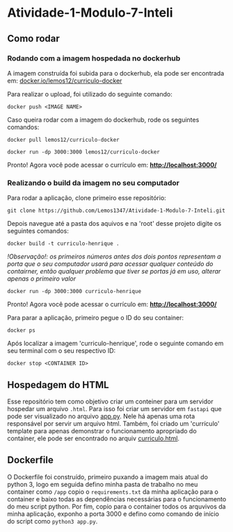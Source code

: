 # Atividade-1-Modulo-7-Inteli

## Como rodar

### Rodando com a imagem hospedada no dockerhub

A imagem construída foi subida para o dockerhub, ela pode ser encontrada em: [docker.io/lemos12/curriculo-docker](https://hub.docker.com/r/lemos12/curriculo-docker)

Para realizar o upload, foi utilizado do seguinte comando:

```shell
docker push <IMAGE NAME>
```

Caso queira rodar com a imagem do dockerhub, rode os seguintes comandos:

```shell
docker pull lemos12/curriculo-docker
```

```shell
docker run -dp 3000:3000 lemos12/curriculo-docker
```

Pronto! Agora você pode acessar o currículo em:
[**http://localhost:3000/**](http://localhost:3000/)

### Realizando o build da imagem no seu computador

Para rodar a aplicação, clone primeiro esse repositório:

```shell
git clone https://github.com/Lemos1347/Atividade-1-Modulo-7-Inteli.git
```

Depois navegue até a pasta dos aquivos e na 'root' desse projeto digite os seguintes comandos:

```shell
docker build -t curriculo-henrique .
```

_!Observação!: os primeiros números antes dos dois pontos representam a porta que o seu computador usará para acessar qualquer conteúdo do contairner, então qualquer problema que tiver se portas já em uso, alterar apenas o primeiro valor_

```shell
docker run -dp 3000:3000 curriculo-henrique
```

Pronto! Agora você pode acessar o currículo em:
[**http://localhost:3000/**](http://localhost:3000/)

Para parar a aplicação, primeiro pegue o ID do seu container:

```shell
docker ps
```

Após localizar a imagem 'curriculo-henrique', rode o seguinte comando em seu terminal com o seu respectivo ID:

```shell
docker stop <CONTAINER ID>
```

## Hospedagem do HTML

Esse repositório tem como objetivo criar um conteiner para um servidor hospedar um arquivo `.html`.
Para isso foi criar um servidor em `fastapi` que pode ser visualizado no arquivo [app.py](/app.py). Nele há apenas uma rota responsável por servir um arquivo html.
Também, foi criado um 'currículo' template para apenas demonstrar o funcionamento apropriado do container, ele pode ser encontrado no arquiv [curriculo.html](/curriculo.html).

## Dockerfile

O Dockerfile foi construído, primeiro puxando a imagem mais atual do python 3, logo em seguida defino minha pasta de trabalho no meu container como `/app` copio o `requirements.txt` da minha aplicação para o container e baixo todas as dependências necessárias para o funcionamento do meu script python. Por fim, copio para o container todos os arquvivos da minha aplicação, exponho a porta 3000 e defino como comando de início do script como `python3 app.py`.

